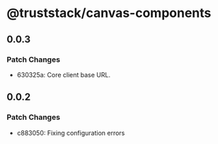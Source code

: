 # @truststack/canvas-components

## 0.0.3

### Patch Changes

- 630325a: Core client base URL.

## 0.0.2

### Patch Changes

- c883050: Fixing configuration errors
